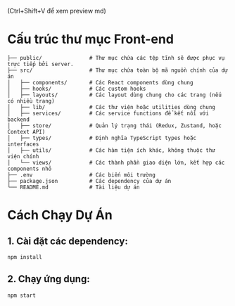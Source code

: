 (Ctrl+Shift+V để xem preview md)

# Cấu trúc thư mục Front-end

    ├── public/               # Thư mục chứa các tệp tĩnh sẽ được phục vụ trực tiếp bởi server.
    ├── src/                  # Thư mục chứa toàn bộ mã nguồn chính của dự án
    │   ├── components/       # Các React components dùng chung
    │   ├── hooks/            # Các custom hooks
    │   ├── layouts/          # Các layout dùng chung cho các trang (nếu có nhiều trang)
    │   ├── lib/              # Các thư viện hoặc utilities dùng chung
    │   ├── services/         # Các service functions để kết nối với backend 
    │   ├── store/            # Quản lý trạng thái (Redux, Zustand, hoặc Context API)
    │   ├── types/            # Định nghĩa TypeScript types hoặc interfaces
    │   ├── utils/            # Các hàm tiện ích khác, không thuộc thư viện chính
    │   └── views/            # Các thành phần giao diện lớn, kết hợp các components nhỏ
    ├── .env                  # Các biến môi trường
    ├── package.json          # Các dependency của dự án
    └── README.md             # Tài liệu dự án


# Cách Chạy Dự Án
## 1. Cài đặt các dependency:  
   ```bash
   npm install
   ```

## 2. Chạy ứng dụng:  
   ```bash
   npm start
   ```
